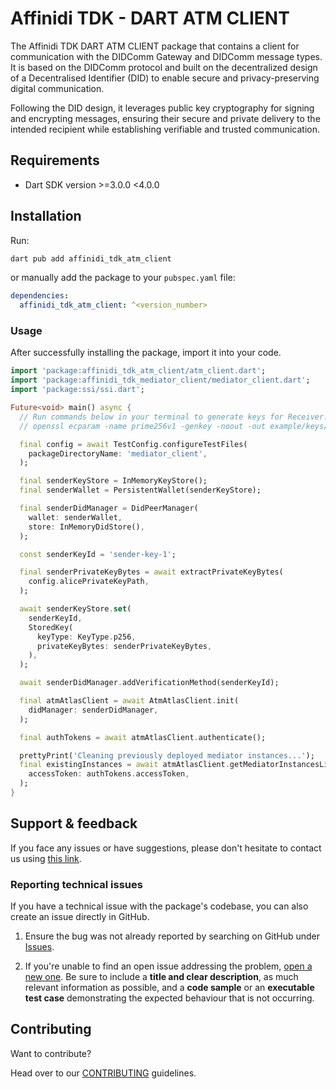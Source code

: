 # Affinidi TDK - DART ATM CLIENT

The Affinidi TDK DART ATM CLIENT package that contains a client for communication with the DIDComm Gateway and DIDComm message types. It is based on the DIDComm protocol and built on the decentralized design of a Decentralised Identifier (DID) to enable secure and privacy-preserving digital communication.

Following the DID design, it leverages public key cryptography for signing and encrypting messages, ensuring their secure and private delivery to the intended recipient while establishing verifiable and trusted communication.

## Requirements

- Dart SDK version >=3.0.0 <4.0.0

## Installation

Run:

```bash
dart pub add affinidi_tdk_atm_client
```

or manually add the package to your `pubspec.yaml` file:

```yaml
dependencies:
  affinidi_tdk_atm_client: ^<version_number>
```

### Usage

After successfully installing the package, import it into your code.

```dart
import 'package:affinidi_tdk_atm_client/atm_client.dart';
import 'package:affinidi_tdk_mediator_client/mediator_client.dart';
import 'package:ssi/ssi.dart';

Future<void> main() async {
  // Run commands below in your terminal to generate keys for Receiver:
  // openssl ecparam -name prime256v1 -genkey -noout -out example/keys/alice_private_key.pem

  final config = await TestConfig.configureTestFiles(
    packageDirectoryName: 'mediator_client',
  );

  final senderKeyStore = InMemoryKeyStore();
  final senderWallet = PersistentWallet(senderKeyStore);

  final senderDidManager = DidPeerManager(
    wallet: senderWallet,
    store: InMemoryDidStore(),
  );

  const senderKeyId = 'sender-key-1';

  final senderPrivateKeyBytes = await extractPrivateKeyBytes(
    config.alicePrivateKeyPath,
  );

  await senderKeyStore.set(
    senderKeyId,
    StoredKey(
      keyType: KeyType.p256,
      privateKeyBytes: senderPrivateKeyBytes,
    ),
  );

  await senderDidManager.addVerificationMethod(senderKeyId);

  final atmAtlasClient = await AtmAtlasClient.init(
    didManager: senderDidManager,
  );

  final authTokens = await atmAtlasClient.authenticate();

  prettyPrint('Cleaning previously deployed mediator instances...');
  final existingInstances = await atmAtlasClient.getMediatorInstancesList(
    accessToken: authTokens.accessToken,
  );
}

```

## Support & feedback

If you face any issues or have suggestions, please don't hesitate to contact us using [this link](https://share.hsforms.com/1i-4HKZRXSsmENzXtPdIG4g8oa2v).

### Reporting technical issues

If you have a technical issue with the package's codebase, you can also create an issue directly in GitHub.

1. Ensure the bug was not already reported by searching on GitHub under
   [Issues](https://github.com/affinidi/affinidi-tdk/issues).

2. If you're unable to find an open issue addressing the problem,
   [open a new one](https://github.com/affinidi/affinidi-tdk/issues/new).
   Be sure to include a **title and clear description**, as much relevant information as possible,
   and a **code sample** or an **executable test case** demonstrating the expected behaviour that is not occurring.

## Contributing

Want to contribute?

Head over to our [CONTRIBUTING](https://github.com/affinidi/affinidi-tdk/blob/main/CONTRIBUTING.md) guidelines.
